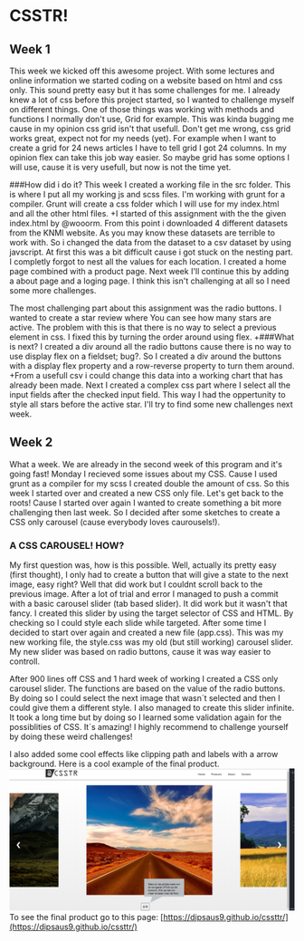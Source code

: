 # CSSTR!
## Week 1
This week we kicked off this awesome project. With some lectures and online information we started coding on a website based on html and css only. This sound pretty easy but it has some challenges for me.
I already knew a lot of css before this project started, so I wanted to challenge myself on different things. One of those things was working with methods and functions I normally don't use, Grid for example.
This was kinda bugging me cause in my opinion css grid isn't that usefull. Don't get me wrong, css grid works great, expect not for my needs (yet). For example when I want to create a grid for 24 news articles I have to tell grid I got 24 columns.
In my opinion flex can take this job way easier. So maybe grid has some options I will use, cause it is very usefull, but now is not the time yet.

###How did i do it?
This week I created a working file in the src folder. This is where I put all my working js and scss files. I'm working with grunt for a compiler. Grunt will create a css folder which I will use for my index.html and all the other html files.	+I started of this assignment with the the given index.html by @wooorm. From this point i downloaded 4 different datasets from the KNMI website. As you may know these datasets are terrible to work with. So i changed the data from the dataset to a csv dataset by using javscript. At first this was a bit difficult cause i got stuck on the nesting part. I completly forgot to nest all the values for each location.
I created a home page combined with a product page. Next week I'll continue this by adding a about page and a loging page. I think this isn't challenging at all so I need some more challenges.

The most challenging part about this assignment was the radio buttons. I wanted to create a star review where You can see how many stars are active. The problem with this is that there is no way to select a previous element in css. I fixed this by turning the order around using flex.	+###What is next?
I created a div around all the radio buttons cause there is no way to use display flex on a fieldset; bug?. So I created a div around the buttons with a display flex property and a row-reverse property to turn them around.	+From a usefull csv i could change this data into a working chart that has already been made.
Next I created a complex css part where I select all the input fields after the checked input field. This way I had the oppertunity to style all stars before the active star. I'll try to find some new challenges next week.

## Week 2
What a week. We are already in the second week of this program and it's going fast! Monday I recieved some issues about my CSS. Cause I used grunt as a compiler for my scss I created double the amount of css. So this week I started over and created a new CSS only file. Let's get back to the roots!
Cause I started over again I wanted to create something a bit more challenging then last week. So I decided after some sketches to create a CSS only carousel (cause everybody loves caurousels!).

### A CSS CAROUSEL! HOW?
My first question was, how is this possible. Well, actually its pretty easy (first thought), I only had to create a button that will give a state to the next image, easy right? Well that did work but I couldnt scroll back to the previous image.
After a lot of trial and error I managed to push a commit with a basic carousel slider (tab based slider). It did work but it wasn't that fancy. I created this slider by using the target selector of CSS and HTML. By checking so I could style each slide while targeted.
After some time I decided to start over again and created a new file (app.css). This was my new working file, the style.css was my old (but still working) carousel slider. My new slider was based on radio buttons, cause it was way easier to controll.

After 900 lines off CSS and 1 hard week of working I created a CSS only carousel slider. The functions are based on the value of the radio buttons. By doing so I could select the next image that wasn´t selected and then I could give them a different style. I also managed to create this slider infinite.
It took a long time but by doing so I learned some validation again for the possiblities of CSS. It´s amazing! I highly recommend to challenge yourself by doing these weird challenges!

I also added some cool effects like clipping path and labels with a arrow background. Here is a cool example of the final product.
![Example of CSS only CAROUSEL](https://github.com/dipsaus9/cssttr/blob/master/img/example.PNG)
To see the final product go to this page: [https://dipsaus9.github.io/cssttr/](https://dipsaus9.github.io/cssttr/)

